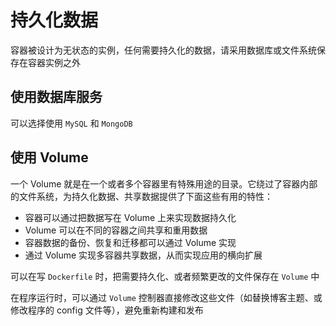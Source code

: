 # 持久化数据

容器被设计为无状态的实例，任何需要持久化的数据，请采用数据库或文件系统保存在容器实例之外


## 使用数据库服务

可以选择使用 `MySQL` 和 `MongoDB`


## 使用 Volume

一个 Volume 就是在一个或者多个容器里有特殊用途的目录。它绕过了容器内部的文件系统，为持久化数据、共享数据提供了下面这些有用的特性：

- 容器可以通过把数据写在 Volume 上来实现数据持久化
- Volume 可以在不同的容器之间共享和重用数据
- 容器数据的备份、恢复和迁移都可以通过 Volume 实现
- 通过 Volume 实现多容器共享数据，从而实现应用的横向扩展

可以在写 `Dockerfile` 时，把需要持久化、或者频繁更改的文件保存在 `Volume` 中

在程序运行时，可以通过 `Volume` 控制器直接修改这些文件（如替换博客主题、或修改程序的 config 文件等），避免重新构建和发布



